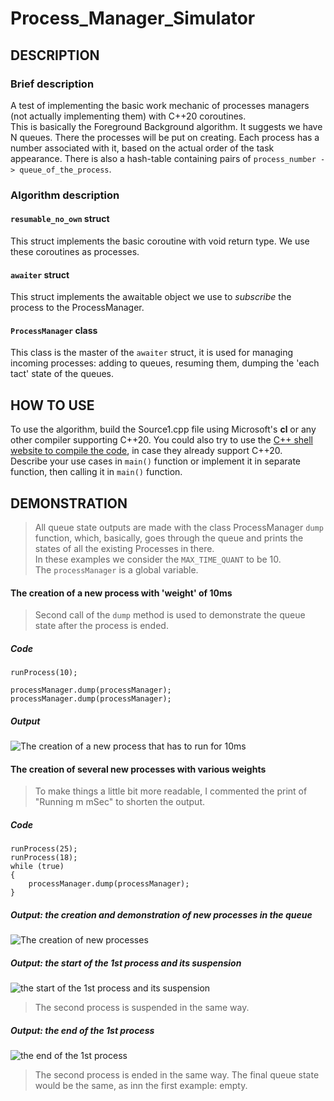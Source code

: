 # Process_Manager_Simulator
## DESCRIPTION
### Brief description
A test of implementing the basic work mechanic of processes managers (not actually implementing them) with C++20 coroutines.  
This is basically the Foreground Background algorithm. It suggests we have N queues. There the processes will be put on creating. 
Each process has a number associated with it, based on the actual order of the task appearance. There is also a hash-table containing pairs of
`process_number -> queue_of_the_process`.
### Algorithm description   
#### `resumable_no_own` struct
This struct implements the basic coroutine with void return type. We use these coroutines as processes.
#### `awaiter` struct
This struct implements the awaitable object we use to _subscribe_ the process to the ProcessManager.
#### `ProcessManager` class
This class is the master of the `awaiter` struct, it is used for managing incoming processes: adding to queues, resuming them, dumping the 'each tact' state of the queues.
## HOW TO USE
To use the algorithm, build the Source1.cpp file using Microsoft's __cl__ or any other compiler supporting C++20.
You could also try to use the [C++ shell website to compile the code](http://cpp.sh/), in case they already support C++20.   
Describe your use cases in `main()` function or implement it in separate function, then calling it in `main()` function.

## DEMONSTRATION

> All queue state outputs are made with the class ProcessManager `dump` function, which, basically, goes through the queue and prints the states 
of all the existing Processes in there.     
> In these examples we consider the `MAX_TIME_QUANT` to be 10.      
> The `processManager` is a global variable.

#### The creation of a new process with 'weight' of 10ms
> Second call of the `dump` method is used to demonstrate the queue state after the process is ended.
##### Code
```  
runProcess(10);     
   
processManager.dump(processManager);    
processManager.dump(processManager);    
```
##### Output
![The creation of a new process that has to run for 10ms](images/1.png "The creation of a new process that has to run for 10ms")

#### The creation of several new processes with various weights
> To make things a little bit more readable, I commented the print of "Running m mSec" to shorten the output.     
##### Code
```  
runProcess(25);
runProcess(18);
while (true)
{
    processManager.dump(processManager);
}
```
##### Output: the creation and demonstration of new processes in the queue
![The creation of new processes](images/2_1.png "The creation of new processes")
##### Output: the start of the 1st process and its suspension
![the start of the 1st process and its suspension](images/2_2.png "the start of the 1st process and its suspension")
> The second process is suspended in the same way.
##### Output: the end of the 1st process
![the end of the 1st process](images/2_3.png "the end of the 1st process")
> The second process is ended in the same way. The final queue state would be the same, as inn the first example: empty.
